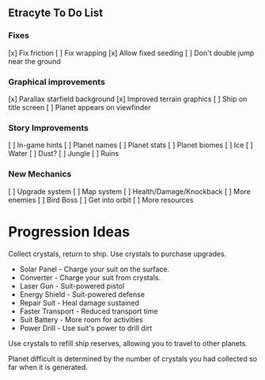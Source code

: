 Etracyte To Do List
-------------------

### Fixes

[x] Fix friction
[ ] Fix wrapping
[x] Allow fixed seeding
[ ] Don't double jump near the ground

### Graphical improvements

[x] Parallax starfield background
[x] Improved terrain graphics
[ ] Ship on title screen
[ ] Planet appears on viewfinder

### Story Improvements

[ ] In-game hints
[ ] Planet names
[ ] Planet stats
[ ] Planet biomes
  [ ] Ice
  [ ] Water
  [ ] Dust?
  [ ] Jungle
  [ ] Ruins

### New Mechanics

[ ] Upgrade system
[ ] Map system
[ ] Health/Damage/Knockback
[ ] More enemies
[ ] Bird Boss
[ ] Get into orbit
[ ] More resources

Progression Ideas
=================

Collect crystals, return to ship.  Use crystals to purchase upgrades.

 * Solar Panel - Charge your suit on the surface.
 * Converter - Charge your suit from crystals.
 * Laser Gun - Suit-powered pistol
 * Energy Shield - Suit-powered defense
 * Repair Suit - Heal damage sustained
 * Faster Transport - Reduced transport time
 * Suit Battery - More room for activities
 * Power Drill - Use suit's power to drill dirt

Use crystals to refill ship reserves, allowing you to travel to other
planets.

Planet difficult is determined by the number of crystals you had collected so
far when it is generated.

